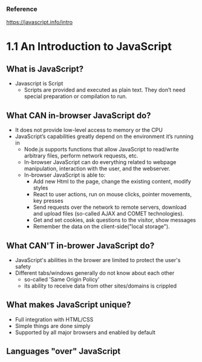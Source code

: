 ### Reference
https://javascript.info/intro <br />


# 1.1 An Introduction to JavaScript


## What is JavaScript?
* Javascript is Script
  - Scripts are provided and executed as plain text. They don’t need special preparation or compilation to run.


## What CAN in-browser JavaScript do?
* It does not provide low-level access to memory or the CPU
* JavaScript’s capabilities greatly depend on the environment it’s running in
  * Node.js supports functions that allow JavaScript to read/write arbitrary files, perform network requests, etc.
  * In-browser JavaScript can do everything related to webpage manipulation, interaction with the user, and the webserver.
  * In-browser JavaScript is able to:
    * Add new Html to the page, change the existing content, modify styles
    * React to user actions, run on mouse clicks, pointer movements, key presses
    * Send requests over the network to remote servers, download and upload files (so-called AJAX and COMET technologies).
    * Get and set cookies, ask questions to the visitor, show messages
    * Remember the data on the client-side("local storage").

## What CAN'T in-brower JavaScript do?
* JavaScript's abilities in the brower are limited to protect the user's safety
* Different tabs/windows generally do not know about each other
  * so-called 'Same Origin Policy'
  * its ability to receive data from other sites/domains is crippled

## What makes JavaScript unique?
* Full integration with HTML/CSS
* Simple things are done simply
* Supported by all major browsers and enabled by default

## Languages "over" JavaScript
